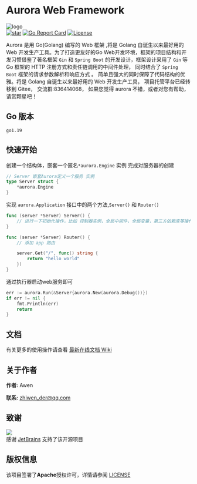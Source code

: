 # Aurora Web Framework
![logo](https://img-1252940994.cos.ap-nanjing.myqcloud.com/logo.png)<br>
[![star](https://gitee.com/aurora-engine/aurora/badge/star.svg?theme=dark)](https://gitee.com/aurora-engine/aurora/stargazers)
[![Go Report Card](https://goreportcard.com/badge/gitee.com/aurora-engine/aurora)](https://goreportcard.com/report/gitee.com/aurora-engine/aurora)
[![License](https://img.shields.io/badge/license-apache--2.0-blue)](https://gitee.com/aurora-engine/aurora/blob/master/LICENSE)
<br>

Aurora 是用 Go(Golang) 编写的 Web 框架 ,将是 Golang 自诞生以来最好用的 Web 开发生产工具。为了打造更友好的Go Web开发环境，框架的项目结构和开发习惯借鉴了著名框架 `Gin` 和 `Spring Boot` 的开发设计，框架设计采用了 `Gin` 等 Go 框架的 HTTP 注册方式和责任链调用的中间件处理，
同时结合了 `Spring Boot` 框架的请求参数解析和响应方式 。 简单且强大的同时保障了代码结构的优雅。将是 Golang 自诞生以来最好用的 Web 开发生产工具，
项目托管平台已经转移到 Gitee， 交流群:836414068， 如果您觉得 aurora 不错，或者对您有帮助，请赏颗星吧！
## Go 版本
```
go1.19
```

## 快速开始

创建一个结构体，嵌套一个匿名`*aurora.Engine` 实例 完成对服务器的创建
```go
// Server 嵌套Aurora定义一个服务 实例
type Server struct {
    *aurora.Engine
}
```
实现 `aurora.Application` 接口中的两个方法,`Server()` 和 `Router()`
```go
func (server *Server) Server() {
	// 进行一下初始化操作，比如 控制器实例，全局中间件，全局变量，第三方依赖库等操作
}

func (server *Server) Router() {
	// 添加 app 路由

	server.Get("/", func() string {
		return "hello world"
	})
}
```

通过执行器启动web服务即可
```go
err := aurora.Run(&Server{aurora.New(aurora.Debug())})
if err != nil {
	fmt.Println(err)
	return
}
```

## 文档
有关更多的使用操作请查看 [最新在线文档 Wiki](https://gitee.com/aurora-engine/aurora/wikis/v1.3.x/%E5%BF%AB%E9%80%9F%E5%BC%80%E5%A7%8B/%E5%85%A5%E9%97%A8)

## 关于作者

**作者:** Awen

**联系:** zhiwen_der@qq.com

## 致谢
![](https://camo.githubusercontent.com/5075c80d56620267702a3808e7a926ff51235b2ecd986441c092e3b6b821af83/68747470733a2f2f7265736f75726365732e6a6574627261696e732e636f6d2f73746f726167652f70726f64756374732f636f6d70616e792f6272616e642f6c6f676f732f6a625f6265616d2e737667)<br>
感谢 [JetBrains](https://www.jetbrains.com/) 支持了该开源项目

## 版权信息

该项目签署了**Apache**授权许可，详情请参阅 [LICENSE](https://gitee.com/aurora-engine/aurora/blob/new_dev/LICENSE)
